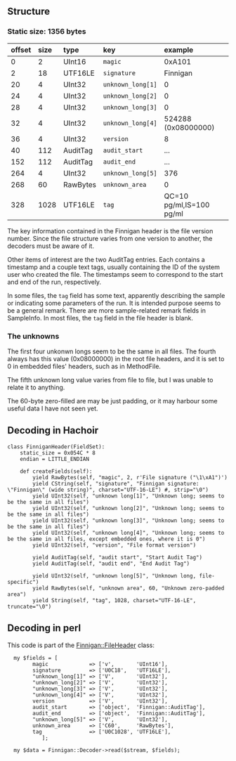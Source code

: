 ## Structure ##
### Static size: 1356 bytes ###

| offset | size | type | key | example |
|:-------|:-----|:-----|:----|:--------|
| 0 | 2 | UInt16 | `magic` | 0xA101 |
| 2 | 18 | UTF16LE | `signature` | Finnigan |
| 20 | 4 | UInt32 | `unknown_long[1]` | 0 |
| 24 | 4 | UInt32 | `unknown_long[2]` | 0 |
| 28 | 4 | UInt32 | `unknown_long[3]` | 0 |
| 32 | 4 | UInt32 | `unknown_long[4]` | 524288 (0x08000000) |
| 36 | 4 | UInt32 | `version` | 8 |
| 40 | 112 | AuditTag | `audit_start` | ... |
| 152 | 112 | AuditTag | `audit_end` | ... |
| 264 | 4 | UInt32 | `unknown_long[5]` | 376 |
| 268 | 60 | RawBytes | `unknown_area` | 0 |
| 328 | 1028 | UTF16LE | `tag` | QC=10 pg/ml,IS=100 pg/ml |

The key information contained in the Finnigan header is the file version number. Since the file structure varies from one version to another, the decoders must be aware of it.

Other items of interest are the two AuditTag entries. Each contains a timestamp and a couple text tags, usually containing the ID of the system user who created the file. The timestamps seem to correspond to the start and end of the run, respectively.

In some files, the `tag` field has some text, apparently describing the sample or indicating some parameters of the run. It is intended purpose seems to be a general remark. There are more sample-related remark fields in SampleInfo. In most files, the `tag` field in the file header is blank.

### The unknowns ###

The first four unkonwn longs seem to be the same in all files. The fourth always has this value (0x08000000) in the root file headers, and it is set to 0 in embedded files' headers, such as in MethodFile.

The fifth unknown long value varies from file to file, but I was unable to relate it to anything.

The 60-byte zero-filled are may be just padding, or it may harbour some useful data I have not seen yet.


## Decoding in Hachoir ##

```
class FinniganHeader(FieldSet):
    static_size = 0x054C * 8
    endian = LITTLE_ENDIAN

    def createFields(self):
        yield RawBytes(self, "magic", 2, r'File signature ("\1\xA1")')
        yield CString(self, "signature", "Finnigan signature: \"Finnigan\" (wide string)", charset="UTF-16-LE") #, strip="\0")
        yield UInt32(self, "unknown long[1]", "Unknown long; seems to be the same in all files")
        yield UInt32(self, "unknown long[2]", "Unknown long; seems to be the same in all files")
        yield UInt32(self, "unknown long[3]", "Unknown long; seems to be the same in all files")
        yield UInt32(self, "unknown long[4]", "Unknown long; seems to be the same in all files, except embedded ones, where it is 0")
        yield UInt32(self, "version", "File format version")

        yield AuditTag(self, "audit start", "Start Audit Tag")
        yield AuditTag(self, "audit end", "End Audit Tag")

        yield UInt32(self, "unknown long[5]", "Unknown long, file-specific")
        yield RawBytes(self, "unknown area", 60, "Unknown zero-padded area")
        yield String(self, "tag", 1028, charset="UTF-16-LE", truncate="\0")
```

## Decoding in perl ##

This code is part of the [Finnigan::FileHeader](http://code.google.com/p/unfinnigan/source/browse/perl/Finnigan/lib/Finnigan/FileHeader.pm) class:

```
  my $fields = [
		magic             => ['v',       'UInt16'],
		signature         => ['U0C18',   'UTF16LE'],
		"unknown_long[1]" => ['V',       'UInt32'],
		"unknown_long[2]" => ['V',       'UInt32'],
		"unknown_long[3]" => ['V',       'UInt32'],
		"unknown_long[4]" => ['V',       'UInt32'],
		version           => ['V',       'UInt32'],
		audit_start       => ['object',  'Finnigan::AuditTag'],
		audit_end         => ['object',  'Finnigan::AuditTag'],
		"unknown_long[5]" => ['V',       'UInt32'],
		unknown_area      => ['C60',     'RawBytes'],
		tag               => ['U0C1028', 'UTF16LE'],
	       ];

  my $data = Finnigan::Decoder->read($stream, $fields);
```